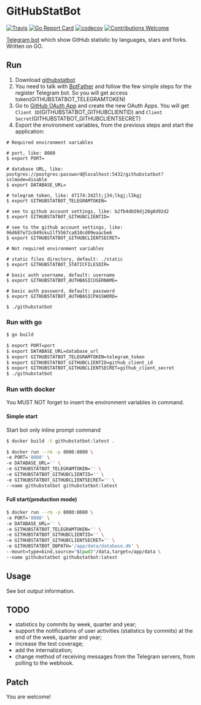 # GitHubStatBot

[![Travis](https://travis-ci.org/proshik/githubstatbot.svg?branch=master)](https://travis-ci.org/proshik/githubstatbot)
[![Go Report Card](https://goreportcard.com/badge/github.com/proshik/githubstatbot)](https://goreportcard.com/report/github.com/proshik/githubstatbot)
[![codecov](https://codecov.io/gh/proshik/githubstatbot/branch/master/graph/badge.svg)](https://codecov.io/gh/proshik/githubstatbot)
[![Contributions Welcome](https://img.shields.io/badge/contributions-welcome-brightgreen.svg?style=flat)](https://github.com/proshik/githubstatbot/issues)

[Telegram bot](https://t.me/githubstatbot) which show GitHub statistic by languages, stars and forks. Written on GO.

## Run

1. Download [githubstatbot](https://github.com/proshik/githubstatbot/releases)
2. You need to talk with [BotFather](https://telegram.me/botfather) and follow the few simple steps for the register Telegram bot. So you will get access token(GITHUBSTATBOT_TELEGRAMTOKEN)
3. Go to [GitHub OAuth App](https://github.com/settings/developers) and create the new OAuth Apps. You will get `Client ID`(GITHUBSTATBOT_GITHUBCLIENTID) and `Client Secret`(GITHUBSTATBOT_GITHUBCLIENTSECRET)
4. Export the environment variables, from the previous steps and start the application:

```
# Required environment variables

# port, like: 8080
$ export PORT=

# database URL, like: postgres://postgres:password@localhost:5432/githubstatbot?sslmode=disable
$ export DATABASE_URL=

# telegram token, like: 47174:342lt;j34;lkgj;l3kgj
$ export GITHUBSTATBOT_TELEGRAMTOKEN=

# see to github account settings, like: b2fb4db59dj20g8d92d2
$ export GITHUBSTATBOT_GITHUBCLIENTID=

# see to the github account settings, like: 96d687e72c049sku1lf5567ca810cd09eaacbe6
$ export GITHUBSTATBOT_GITHUBCLIENTSECRET=

# Not required environment variables

# static files directory, default: ./static
$ export GITHUBSTATBOT_STATICFILESDIR=

# basic auth username, default: username
$ export GITHUBSTATBOT_AUTHBASICUSERNAME=

# basic auth password, default: password
$ export GITHUBSTATBOT_AUTHBASICPASSWORD=

$ ./githubstatbot
```  

### Run with go

```bash
$ go build

$ export PORT=port
$ export DATABASE_URL=database_url
$ export GITHUBSTATBOT_TELEGRAMTOKEN=telegram_token
$ export GITHUBSTATBOT_GITHUBCLIENTID=github_client_id
$ export GITHUBSTATBOT_GITHUBCLIENTSECRET=github_client_secret
$ ./githubstatbot
```

### Run with docker

You MUST NOT forget to insert the environment variables in command.

#### Simple start

Start bot only inline prompt command

```bash
$ docker build -t githubstatbot:latest .

$ docker run --rm -p 8080:8080 \
-e PORT='8080' \
-e DATABASE_URL='' \
-e GITHUBSTATBOT_TELEGRAMTOKEN='' \
-e GITHUBSTATBOT_GITHUBCLIENTID='' \
-e GITHUBSTATBOT_GITHUBCLIENTSECRET='' \
--name githubstatbot githubstatbot:latest
```

#### Full start(production mode)

```bash
$ docker run --rm -p 8080:8080 \
-e PORT='8080' \
-e DATABASE_URL='' \
-e GITHUBSTATBOT_TELEGRAMTOKEN='' \
-e GITHUBSTATBOT_GITHUBCLIENTID='' \
-e GITHUBSTATBOT_GITHUBCLIENTSECRET='' \
-e GITHUBSTATBOT_DBPATH='/app/data/database.db' \
--mount=type=bind,source="$(pwd)"/data,target=/app/data \
--name githubstatbot githubstatbot:latest
```

## Usage

See bot output information.

## TODO

- statistics by commits by week, quarter and year;
- support the notifications of user activities (statistics by commits) at the end of the week, quarter and year;
- increase the test coverage;
- add the internalization;
- change method of receiving messages from the Telegram servers, from polling to the webhook.

## Patch 

You are welcome!
